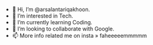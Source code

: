- 👋 Hi, I’m @arsalantariqakhoon.
- 👀 I’m interested in Tech. 
- 🌱 I’m currently learning Coding. 
- 💞️ I’m looking to collaborate with Google. 
- 📫 More info related me on insta » faheeeeemmmmm

<!---
arsalantariqakhoon/arsalantariqakhoon is a ✨ special ✨ repository because its `README.md` (this file) appears on your GitHub profile.
You can click the Preview link to take a look at your changes.
--->
